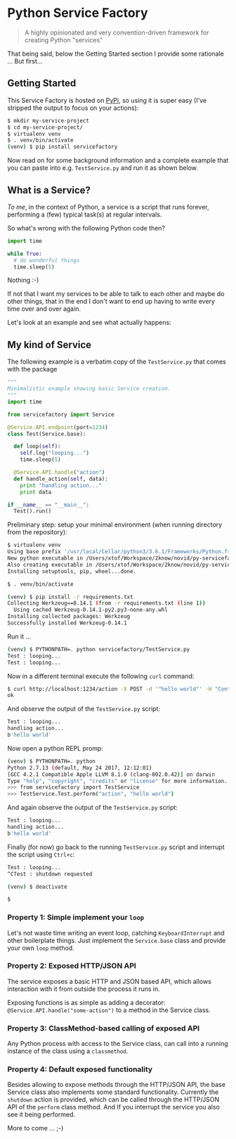 # Python Service Factory

> A highly opinionated and very convention-driven framework for creating Python "services"

That being said, below the Getting Started section I provide some rationale ... But first...

## Getting Started

This Service Factory is hosted on [PyPi](https://pypi.org/project/servicefactory/), so using it is super easy (I've stripped the output to focus on your actions):

```bash
$ mkdir my-service-project
$ cd my-service-project/
$ virtualenv venv
$ . venv/bin/activate
(venv) $ pip install servicefactory
```

Now read on for some background information and a complete example that you can paste into e.g. `TestService.py` and run it as shown below.

## What is a Service?

_To me_, in the context of Python, a service is a script that runs forever, performing a (few) typical task(s) at regular intervals.

So what's wrong with the following Python code then?

```python
import time

while True:
  # do wonderful things
  time.sleep(5)
```

Nothing :-)

If not that I want my services to be able to talk to each other and maybe do other things, that in the end I don't want to end up having to write every time over and over again.

Let's look at an example and see what actually happens:

## My kind of Service

The following example is a verbatim copy of the `TestService.py` that comes with the package

```python
"""
Minimalistic example showing basic Service creation.
"""
import time

from servicefactory import Service

@Service.API.endpoint(port=1234)
class Test(Service.base):

  def loop(self):
    self.log("looping...")
    time.sleep(5)

  @Service.API.handle("action")
  def handle_action(self, data):
    print "handling action..."
    print data

if __name__ == "__main__":
  Test().run()
```

Preliminary step: setup your minimal environment (when running directory from the repository):

```bash
$ virtualenv venv
Using base prefix '/usr/local/Cellar/python3/3.6.1/Frameworks/Python.framework/Versions/3.6'
New python executable in /Users/xtof/Workspace/2know/novid/py-servicefactory/venv/bin/python3.6
Also creating executable in /Users/xtof/Workspace/2know/novid/py-servicefactory/venv/bin/python
Installing setuptools, pip, wheel...done.

$ . venv/bin/activate

(venv) $ pip install -r requirements.txt 
Collecting Werkzeug==0.14.1 (from -r requirements.txt (line 1))
  Using cached Werkzeug-0.14.1-py2.py3-none-any.whl
Installing collected packages: Werkzeug
Successfully installed Werkzeug-0.14.1
```

Run it ...

```bash
(venv) $ PYTHONPATH=. python servicefactory/TestService.py
Test : looping...
Test : looping...
```

Now in a different terminal execute the following `curl` command:

```bash
$ curl http://localhost:1234/action -X POST -d '"hello world"' -H "Content-Type: application/json"
ok
```

And observe the output of the `TestService.py` script:

```bash
Test : looping...
handling action...
b'hello world'
```

Now open a python REPL promp:

```bash
(venv) $ PYTHONPATH=. python
Python 2.7.13 (default, May 24 2017, 12:12:01) 
[GCC 4.2.1 Compatible Apple LLVM 8.1.0 (clang-802.0.42)] on darwin
Type "help", "copyright", "credits" or "license" for more information.
>>> from servicefactory import TestService
>>> TestService.Test.perform("action", "hello world")
```

And again observe the output of the `TestService.py` script:

```bash
Test : looping...
handling action...
b'hello world'
```

Finally (for now) go back to the running `TestService.py` script and interrupt the script using `Ctrl+c`:

```bash
Test : looping...
^CTest : shutdown requested

(venv) $ deactivate

$ 
```

### Property 1: Simple implement your `loop`

Let's not waste time writing an event loop, catching `KeyboardInterrupt` and other boilerplate things. Just implement the `Service.base` class and provide your own `loop` method.

### Property 2: Exposed HTTP/JSON API

The service exposes a basic HTTP and JSON based API, which allows interaction with it from outside the process it runs in. 

Exposing functions is as simple as adding a decorator: `@Service.API.handle("some-action")` to a method in the Service class.

### Property 3: ClassMethod-based calling of exposed API

Any Python process with access to the Service class, can call into a running instance of the class using a `classmethod`.

### Property 4: Default exposed functionality

Besides allowing to expose methods through the HTTP/JSON API, the base Service class also implements some standard functionality. Currently the `shutdown` action is provided, which can be called through the HTTP/JSON API of the `perform` class method. And If you interrupt the service you also see it being performed.

More to come ... ;-)
